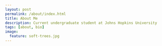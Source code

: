 ```yaml
---
layout: post
permalink: /about/index.html
title: About Me
description: Current undergraduate student at Johns Hopkins University
tags: [about, bio]
image:
  feature: soft-trees.jpg
---
```


